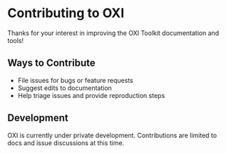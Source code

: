 # Contributing to OXI

Thanks for your interest in improving the OXI Toolkit documentation and tools!

## Ways to Contribute
- File issues for bugs or feature requests
- Suggest edits to documentation
- Help triage issues and provide reproduction steps

## Development
OXI is currently under private development. Contributions are limited to docs and issue discussions at this time.
